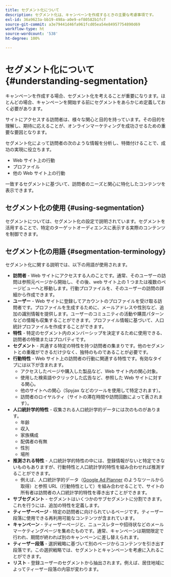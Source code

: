 ```yaml
---
title: セグメント化について
description: セグメント化は、キャンペーンを作成するときの主要な考慮事項です。
exl-id: 36a9623a-bb19-498a-a0e9-ef80582b1fcf
source-git-commit: a3e79441d46fa961fcd05ea54e84957754890d69
workflow-type: ht
source-wordcount: '538'
ht-degree: 100%

---
```


# セグメント化について  {#understanding-segmentation}

キャンペーンを作成する場合、セグメント化を考えることが重要になります。ほとんどの場合、キャンペーンを開始する前にセグメントをあらかじめ定義しておく必要があります。

サイトにアクセスする訪問者は、様々な関心と目的を持っています。その目的を理解し、期待に応えることが、オンラインマーケティングを成功させるための重要な要因となります。

セグメント化によって訪問者の次のような情報を分析し、特徴付けることで、成功の実現に役立ちます。

* Web サイト上の行動
* プロファイル
* 他の Web サイト上の行動

一致するセグメントに基づいて、訪問者のニーズと関心に特化したコンテンツを表示できます。

## セグメント化の使用 {#using-segmentation}

セグメントについては、セグメント化の設定で説明されています。セグメントを活用することで、特定のターゲットオーディエンスに表示する実際のコンテンツを制御できます。<!--Segments are defined in [Configuring Segmentation](/help/sites-administering/campaign-segmentation.md). They are used to steer the actual content seen by a specific target audience.-->

## セグメント化の用語 {#segmentation-terminology}

セグメント化に関する説明では、以下の用語が使用されます。

* **訪問者** - Web サイトにアクセスする人のことです。通常、そのユーザーの訪問は参照元ページから開始し、その後、web サイト上の 1 つまたは複数のページビューへと移動します。行動プロファイルを、そのユーザーの訪問の詳細から作成できます。
* **ユーザー** - Web サイトに登録してアカウントのプロファイルを受け取る訪問者です。プロファイルを生成するために、メールアドレスや性別など、追加の識別情報を提供します。ユーザーのコミュニティの活動や購買パターンなどの情報も収集することができます。プロファイル情報に基づいて、人口統計プロファイルを作成することができます。
* **特性** - 特定のセグメント内のメンバーシップを決定するために使用できる、訪問者の特徴またはプロパティです。
* **セグメント** - 共通する特定の特性を持つ訪問者の集まりです。他のセグメントとの重複ができるだけ少なく、独特のものであることが必要です。
* **行動特性** - Web サイト上の訪問者の行動に関連する特性です。有効なタイプには以下が含まれます。
   * アクセスしたページや購入した製品など、Web サイト内の関心対象。
   * 使用した検索語やクリックした広告など、参照した Web サイトに対する関心。
   * 他のサイトへの関心（Spyjax などのツールを使用して特定されます）。
   * 訪問者のロイヤルティ（サイトの滞在時間や訪問回数によって表されます）。
* **人口統計学的特性** - 収集される人口統計学的データには次のものがあります。
   * 年齢
   * 収入
   * 家族構成
   * 配偶者の有無
   * 性別
   * 場所
* **推測される特性** - 人口統計学的特性の中には、登録情報がないと特定できないものもありますが、行動特性と人口統計学的特性を組み合わせれば推測することができます。
   * 例えば、人口統計学的データ（[Google Ad Planner](https://www.google.com/adplanner/) のようなツールから取得）と参照 URL（行動特性として）を組み合わせることで、サイトの所有者は訪問者の人口統計学的特性を導き出すことができます。
* **サブセグメント** - セグメントはいくつかのサブセグメントに分割できます。これを行うには、追加の特性を定義します。
* **ティーザーページ** - 特定の訪問者に向けられているページです。ティーザー段落に使用できる再利用可能なコンテンツが含まれています。
* **キャンペーン** - ティーザーページと、ニュースレターや招待状などのメールマーケティングページを集めたものです。通常、キャンペーンは期間限定で行われ、期間が終われば別のキャンペーンに差し替えられます。
* **ティーザー段落** - 選択戦略に基づいて別のページからコンテンツを引き出す段落です。この選択戦略では、セグメントとキャンペーンを考慮に入れることができます。
* **リスト** - 登録ユーザーのセグメントから抽出されます。例えば、居住地域によってティーザー段落の内容が変わります。
